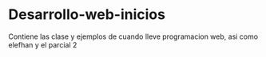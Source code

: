 # Desarrollo-web-inicios
Contiene las clase y ejemplos de cuando lleve programacion web, asi como elefhan y el parcial 2
